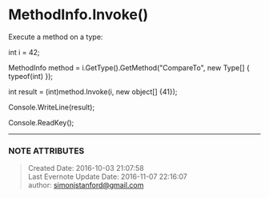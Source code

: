 # MethodInfo.Invoke()

Execute a method on a type:

  

int i = 42;

  

MethodInfo method = i.GetType().GetMethod("CompareTo", new Type[] {
typeof(int) });

int result = (int)method.Invoke(i, new object[] {41});

  

Console.WriteLine(result);

Console.ReadKey();

  


---
### NOTE ATTRIBUTES
>Created Date: 2016-10-03 21:07:58  
>Last Evernote Update Date: 2016-11-07 22:16:07  
>author: simonjstanford@gmail.com  